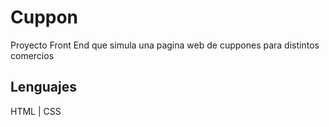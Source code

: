 # Cuppon
Proyecto Front End que simula una pagina web de cuppones para distintos comercios
## Lenguajes
HTML | CSS
